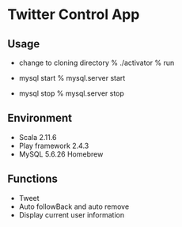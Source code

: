 #  Twitter Control App

## Usage
* change to cloning directory
% ./activator
% run

* mysql start
% mysql.server start

* mysql stop
% mysql.server stop

## Environment
* Scala 2.11.6
* Play framework 2.4.3
* MySQL 5.6.26 Homebrew

## Functions
* Tweet
* Auto followBack and auto remove
* Display current user information

